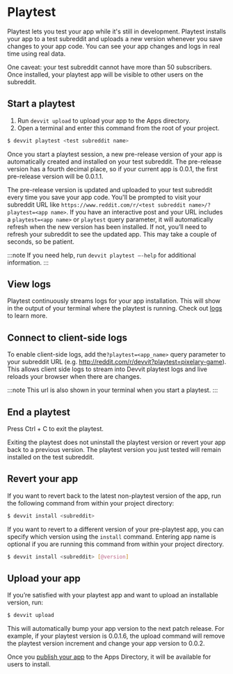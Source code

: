 # Playtest

Playtest lets you test your app while it's still in development. Playtest installs your app to a test subreddit and uploads a new version whenever you save changes to your app code. You can see your app changes and logs in real time using real data.

One caveat: your test subreddit cannot have more than 50 subscribers. Once installed, your playtest app will be visible to other users on the subreddit.

## Start a playtest

1. Run `devvit upload` to upload your app to the Apps directory.
2. Open a terminal and enter this command from the root of your project.

```bash
$ devvit playtest <test subreddit name>
```

Once you start a playtest session, a new pre-release version of your app is automatically created and installed on your test subreddit. The pre-release version has a fourth decimal place, so if your current app is 0.0.1, the first pre-release version will be 0.0.1.1.

The pre-release version is updated and uploaded to your test subreddit every time you save your app code. You'll be prompted to visit your subreddit URL like `https://www.reddit.com/r/<test subreddit name>/?playtest=<app name>`. If you have an interactive post and your URL includes a `playtest=<app name>` or `playtest` query parameter, it will automatically refresh when the new version has been installed. If not, you’ll need to refresh your subreddit to see the updated app. This may take a couple of seconds, so be patient.

:::note
If you need help, run `devvit playtest —-help` for additional information.
:::

## View logs

Playtest continuously streams logs for your app installation. This will show in the output of your terminal where the playtest is running. Check out [logs](./debug.md) to learn more.

## Connect to client-side logs

To enable client-side logs, add the`?playtest=<app_name>` query parameter to your subreddit URL (e.g. http://reddit.com/r/devvit?playtest=pixelary-game). This allows client side logs to stream into Devvit playtest logs and live reloads your browser when there are changes.

:::note
This url is also shown in your terminal when you start a playtest.
:::

## End a playtest

Press Ctrl + C to exit the playtest.

Exiting the playtest does not uninstall the playtest version or revert your app back to a previous version. The playtest version you just tested will remain installed on the test subreddit.

## Revert your app

If you want to revert back to the latest non-playtest version of the app, run the following command from within your project directory:

```bash
$ devvit install <subreddit>
```

If you want to revert to a different version of your pre-playtest app, you can specify which version using the `install` command. Entering app name is optional if you are running this command from within your project directory.

```bash
$ devvit install <subreddit> [@version]
```

## Upload your app

If you’re satisfied with your playtest app and want to upload an installable version, run:

```bash
$ devvit upload
```

This will automatically bump your app version to the next patch release. For example, if your playtest version is 0.0.1.6, the upload command will remove the playtest version increment and change your app version to 0.0.2.

Once you [publish your app](./dev_guide.mdx/#9publish) to the Apps Directory, it will be available for users to install.
